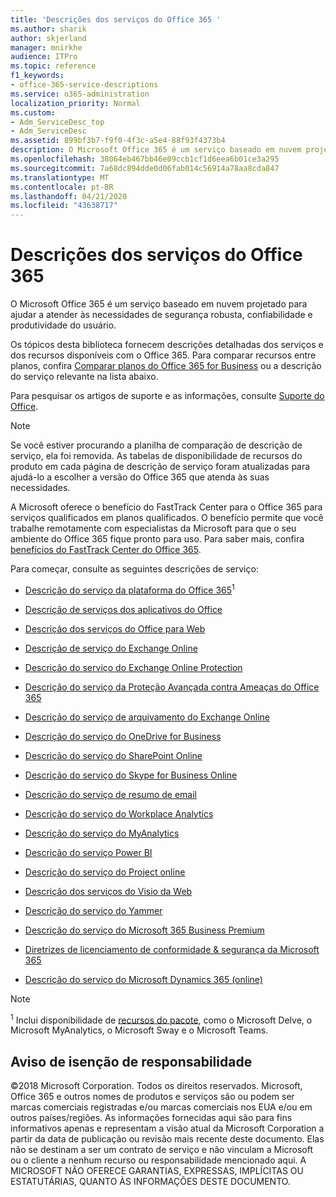 ```yaml
---
title: 'Descrições dos serviços do Office 365 '
ms.author: sharik
author: skjerland
manager: mnirkhe
audience: ITPro
ms.topic: reference
f1_keywords:
- office-365-service-descriptions
ms.service: o365-administration
localization_priority: Normal
ms.custom:
- Adm_ServiceDesc_top
- Adm_ServiceDesc
ms.assetid: 899bf3b7-f9f0-4f3c-a5e4-88f93f4373b4
description: O Microsoft Office 365 é um serviço baseado em nuvem projetado para ajudar a atender às necessidades de segurança robusta, confiabilidade e produtividade do usuário.
ms.openlocfilehash: 38064eb467bb46e09ccb1cf1d6eea6b01ce3a295
ms.sourcegitcommit: 7a68dc894dde0d06fab014c56914a78aa8cda847
ms.translationtype: MT
ms.contentlocale: pt-BR
ms.lasthandoff: 04/21/2020
ms.locfileid: "43638717"
---
```

# <a name="office-365-service-descriptions"></a>Descrições dos serviços do Office 365 

O Microsoft Office 365 é um serviço baseado em nuvem projetado para ajudar a atender às necessidades de segurança robusta, confiabilidade e produtividade do usuário. 
  
Os tópicos desta biblioteca fornecem descrições detalhadas dos serviços e dos recursos disponíveis com o Office 365. Para comparar recursos entre planos, confira [Comparar planos do Office 365 for Business](https://go.microsoft.com/fwlink/?LinkID=799177&amp;clcid=0x409) ou a descrição do serviço relevante na lista abaixo. 
  
Para pesquisar os artigos de suporte e as informações, consulte [Suporte do Office](https://support.office.com/).
  
> [!NOTE]
> Se você estiver procurando a planilha de comparação de descrição de serviço, ela foi removida. As tabelas de disponibilidade de recursos do produto em cada página de descrição de serviço foram atualizadas para ajudá-lo a escolher a versão do Office 365 que atenda às suas necessidades. 
  
A Microsoft oferece o benefício do FastTrack Center para o Office 365 para serviços qualificados em planos qualificados. O benefício permite que você trabalhe remotamente com especialistas da Microsoft para que o seu ambiente do Office 365 fique pronto para uso. Para saber mais, confira [benefícios do FastTrack Center do Office 365](https://docs.microsoft.com/fasttrack/O365-fasttrack-benefit-for-office-365).
  
Para começar, consulte as seguintes descrições de serviço:
  
- [Descrição do serviço da plataforma do Office 365](office-365-platform-service-description/office-365-platform-service-description.md)<sup>1</sup>

- [Descrição de serviços dos aplicativos do Office](office-applications-service-description/office-applications-service-description.md)

- [Descrição dos serviços do Office para Web](office-online-service-description/office-online-service-description.md)

- [Descrição de serviço do Exchange Online](exchange-online-service-description/exchange-online-service-description.md)

- [Descrição do serviço do Exchange Online Protection](exchange-online-protection-service-description/exchange-online-protection-service-description.md)

- [Descrição do serviço da Proteção Avançada contra Ameaças do Office 365](office-365-advanced-threat-protection-service-description.md)

- [Descrição do serviço de arquivamento do Exchange Online](exchange-online-archiving-service-description/exchange-online-archiving-service-description.md)

- [Descrição do serviço do OneDrive for Business](onedrive-for-business-service-description.md)

- [Descrição do serviço do SharePoint Online](sharepoint-online-service-description/sharepoint-online-service-description.md)

- [Descrição do serviço do Skype for Business Online](skype-for-business-online-service-description/skype-for-business-online-service-description.md)

- [Descrição do serviço de resumo de email](briefing-service-description.md)

- [Descrição do serviço do Workplace Analytics](workplace-analytics-service-description.md)

- [Descrição do serviço do MyAnalytics](mya-service-description.md)

- [Descrição do serviço Power BI](power-bi-service-description.md)

- [Descrição do serviço do Project online](project-online-service-description/project-online-service-description.md)

- [Descrição dos serviços do Visio da Web](visio-online-service-description/visio-online-service-description.md)

- [Descrição do serviço do Yammer](yammer-service-description/yammer-service-description.md)

- [Descrição do serviço do Microsoft 365 Business Premium](microsoft-365-service-descriptions/microsoft-365-business-service-description.md)

- [Diretrizes de licenciamento de conformidade & segurança da Microsoft 365](microsoft-365-service-descriptions/microsoft-365-tenantlevel-services-licensing-guidance/microsoft-365-security-compliance-licensing-guidance.md)

- [Descrição do serviço do Microsoft Dynamics 365 (online)](microsoft-dynamics-365-online-service-description.md)

> [!NOTE]
> <sup>1</sup> Inclui disponibilidade de [recursos do pacote](https://docs.microsoft.com/office365/servicedescriptions/office-365-platform-service-description/office-365-suite-features), como o Microsoft Delve, o Microsoft MyAnalytics, o Microsoft Sway e o Microsoft Teams.
  
## <a name="disclaimer"></a>Aviso de isenção de responsabilidade

&copy;2018 Microsoft Corporation. Todos os direitos reservados. Microsoft, Office 365 e outros nomes de produtos e serviços são ou podem ser marcas comerciais registradas e/ou marcas comerciais nos EUA e/ou em outros países/regiões. As informações fornecidas aqui são para fins informativos apenas e representam a visão atual da Microsoft Corporation a partir da data de publicação ou revisão mais recente deste documento. Elas não se destinam a ser um contrato de serviço e não vinculam a Microsoft ou o cliente a nenhum recurso ou responsabilidade mencionado aqui. A MICROSOFT NÃO OFERECE GARANTIAS, EXPRESSAS, IMPLÍCITAS OU ESTATUTÁRIAS, QUANTO ÀS INFORMAÇÕES DESTE DOCUMENTO.
 